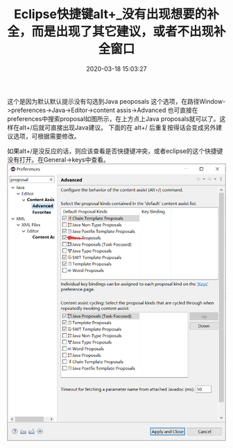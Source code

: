 ﻿---
title: 'Eclipse快捷键alt+_没有出现想要的补全，而是出现了其它建议，或者不出现补全窗口'
date: 2020-03-18 15:03:27
tags: 
 - eclipse
categories:
 - eclipse
---
这个是因为默认默认提示没有勾选到Java peoposals 这个选项，在路径Window->preferences->Java->Editor->content assis->Advanced
也可直接在preferences中搜索proposal如图所示，在上方点上Java proposals就可以了。这样在alt+/后就可直接出现Java建议。
下面的在 alt+/ 后重复按得话会变成另外建议选项，可根据需要修改。

如果alt+/是没反应的话，则应该查看是否快捷键冲突，或者eclipse的这个快捷键没有打开。在General->keys中查看。
![eclipse设置](https://raw.githubusercontent.com/xfx98/ms/master/img/eclipse-setpeoposals.png)
